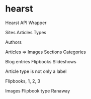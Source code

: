 hearst
======

Hearst API Wrapper


Sites
Articles Types

Authors

Articles => Images 
  Sections
  Categories

  Blog entries
  Flipbooks
  Slideshows


  Article type is not only a label

  Flipbooks, 1, 2, 3


  Images
  Flipbook type
  Ranaway